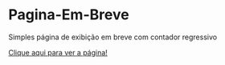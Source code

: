 # Pagina-Em-Breve
Simples página de exibição em breve com contador regressivo

<a href="https://wagnerloch.github.io/Pagina-Em-Breve/">Clique aqui para ver a página!</a>
